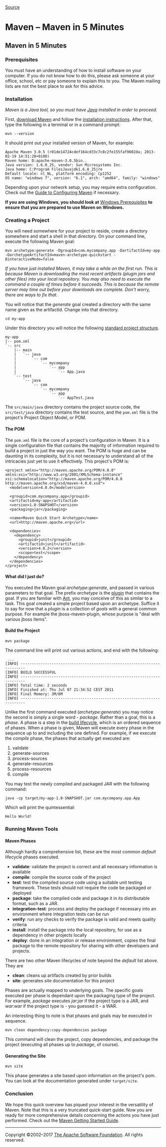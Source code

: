 
[Source](https://maven.apache.org/guides/getting-started/maven-in-five-minutes.html "Permalink to Maven – Maven in 5 Minutes")

# Maven – Maven in 5 Minutes

## Maven in 5 Minutes

### Prerequisites

You must have an understanding of how to install software on your computer. If you do not know how to do this, please ask someone at your office, school, etc or pay someone to explain this to you. The Maven mailing lists are not the best place to ask for this advice.

### Installation

_Maven is a Java tool, so you must have [Java][57] installed in order to proceed._

First, [download Maven][58] and follow the [installation instructions][59]. After that, type the following in a terminal or in a command prompt:


    mvn --version

It should print out your installed version of Maven, for example:


    Apache Maven 3.0.5 (r01de14724cdef164cd33c7c8c2fe155faf9602da; 2013-02-19 14:51:28+0100)
    Maven home: D:apache-maven-3.0.5bin..
    Java version: 1.6.0_25, vendor: Sun Microsystems Inc.
    Java home: C:Program FilesJavajdk1.6.0_25jre
    Default locale: nl_NL, platform encoding: Cp1252
    OS name: "windows 7", version: "6.1", arch: "amd64", family: "windows"

Depending upon your network setup, you may require extra configuration. Check out the [Guide to Configuring Maven][60] if necessary.

**If you are using Windows, you should look at** [Windows Prerequisites][61] **to ensure that you are prepared to use Maven on Windows.**

### Creating a Project

You will need somewhere for your project to reside, create a directory somewhere and start a shell in that directory. On your command line, execute the following Maven goal:


    mvn archetype:generate -DgroupId=com.mycompany.app -DartifactId=my-app -DarchetypeArtifactId=maven-archetype-quickstart -DinteractiveMode=false

_If you have just installed Maven, it may take a while on the first run. This is because Maven is downloading the most recent artifacts (plugin jars and other files) into your local repository. You may also need to execute the command a couple of times before it succeeds. This is because the remote server may time out before your downloads are complete. Don't worry, there are ways to fix that._

You will notice that the _generate_ goal created a directory with the same name given as the artifactId. Change into that directory.


    cd my-app

Under this directory you will notice the following [standard project structure][62].


    my-app
    |-- pom.xml
    `-- src
        |-- main
        |   `-- java
        |       `-- com
        |           `-- mycompany
        |               `-- app
        |                   `-- App.java
        `-- test
            `-- java
                `-- com
                    `-- mycompany
                        `-- app
                            `-- AppTest.java

The `src/main/java` directory contains the project source code, the `src/test/java` directory contains the test source, and the `pom.xml` file is the project's Project Object Model, or POM.

#### The POM

The `pom.xml` file is the core of a project's configuration in Maven. It is a single configuration file that contains the majority of information required to build a project in just the way you want. The POM is huge and can be daunting in its complexity, but it is not necessary to understand all of the intricacies just yet to use it effectively. This project's POM is:


    <project xmlns="http://maven.apache.org/POM/4.0.0" xmlns:xsi="http://www.w3.org/2001/XMLSchema-instance" xsi:schemalocation="http://maven.apache.org/POM/4.0.0 http://maven.apache.org/xsd/maven-4.0.0.xsd">
      <modelversion>4.0.0</modelversion>

      <groupid>com.mycompany.app</groupid>
      <artifactid>my-app</artifactid>
      <version>1.0-SNAPSHOT</version>
      <packaging>jar</packaging>

      <name>Maven Quick Start Archetype</name>
      <url>http://maven.apache.org</url>

      <dependencies>
        <dependency>
          <groupid>junit</groupid>
          <artifactid>junit</artifactid>
          <version>4.8.2</version>
          <scope>test</scope>
        </dependency>
      </dependencies>
    </project>

#### What did I just do?

You executed the Maven goal _archetype:generate_, and passed in various parameters to that goal. The prefix _archetype_ is the [plugin][63] that contains the goal. If you are familiar with [Ant][64], you may conceive of this as similar to a task. This goal created a simple project based upon an archetype. Suffice it to say for now that a _plugin_ is a collection of _goals_ with a general common purpose. For example the jboss-maven-plugin, whose purpose is "deal with various jboss items".

#### Build the Project


    mvn package

The command line will print out various actions, and end with the following:


     ...
    [INFO] ------------------------------------------------------------------------
    [INFO] BUILD SUCCESSFUL
    [INFO] ------------------------------------------------------------------------
    [INFO] Total time: 2 seconds
    [INFO] Finished at: Thu Jul 07 21:34:52 CEST 2011
    [INFO] Final Memory: 3M/6M
    [INFO] ------------------------------------------------------------------------

Unlike the first command executed (_archetype:generate_) you may notice the second is simply a single word - _package_. Rather than a goal, this is a _phase_. A phase is a step in the [build lifecycle][65], which is an ordered sequence of phases. When a phase is given, Maven will execute every phase in the sequence up to and including the one defined. For example, if we execute the _compile_ phase, the phases that actually get executed are:

1. validate
2. generate-sources
3. process-sources
4. generate-resources
5. process-resources
6. compile

You may test the newly compiled and packaged JAR with the following command:


    java -cp target/my-app-1.0-SNAPSHOT.jar com.mycompany.app.App

Which will print the quintessential:


    Hello World!

### Running Maven Tools

#### Maven Phases

Although hardly a comprehensive list, these are the most common _default_ lifecycle phases executed.

* **validate**: validate the project is correct and all necessary information is available
* **compile**: compile the source code of the project
* **test**: test the compiled source code using a suitable unit testing framework. These tests should not require the code be packaged or deployed
* **package**: take the compiled code and package it in its distributable format, such as a JAR.
* **integration-test**: process and deploy the package if necessary into an environment where integration tests can be run
* **verify**: run any checks to verify the package is valid and meets quality criteria
* **install**: install the package into the local repository, for use as a dependency in other projects locally
* **deploy**: done in an integration or release environment, copies the final package to the remote repository for sharing with other developers and projects.

There are two other Maven lifecycles of note beyond the _default_ list above. They are

* **clean**: cleans up artifacts created by prior builds
* **site**: generates site documentation for this project

Phases are actually mapped to underlying goals. The specific goals executed per phase is dependant upon the packaging type of the project. For example, _package_ executes _jar:jar_ if the project type is a JAR, and _war:war_ if the project type is - you guessed it - a WAR.

An interesting thing to note is that phases and goals may be executed in sequence.


    mvn clean dependency:copy-dependencies package

This command will clean the project, copy dependencies, and package the project (executing all phases up to _package_, of course).

#### Generating the Site


    mvn site

This phase generates a site based upon information on the project's pom. You can look at the documentation generated under `target/site`.

### Conclusion

We hope this quick overview has piqued your interest in the versatility of Maven. Note that this is a very truncated quick-start guide. Now you are ready for more comprehensive details concerning the actions you have just performed. Check out the [Maven Getting Started Guide][66].

* * *

Copyright ©2002–2017 [The Apache Software Foundation][67]. All rights reserved.

[1]: https://maven.apache.org/images/apache-maven-project.png
[2]: https://maven.apache.org/images/maven-logo-black-on-white.png
[3]: https://www.apache.org/ "Apache"
[4]: https://maven.apache.org/index.html "Maven"
[5]: https://maven.apache.org/index.html "Welcome"
[6]: https://www.apache.org/licenses/ "License"
[7]: https://maven.apache.org/download.html "Download"
[8]: https://maven.apache.org/install.html "Install"
[9]: https://maven.apache.org/configure.html "Configure"
[10]: https://maven.apache.org/run.html "Run"
[11]: https://maven.apache.org/ide.html "IDE Integration"
[12]: https://maven.apache.org/what-is-maven.html "What is Maven?"
[13]: https://maven.apache.org/maven-features.html "Features"
[14]: https://maven.apache.org/general.html "FAQ"
[15]: https://maven.apache.org/support-and-training.html "Support and Training"
[16]: https://maven.apache.org/plugins/index.html "Maven Plugins"
[17]: https://maven.apache.org/guides/index.html "Index (category)"
[18]: https://maven.apache.org/run-maven/index.html "Running Maven"
[19]: https://maven.apache.org/users/index.html "User Centre"
[20]: https://maven.apache.org#
[21]: https://maven.apache.org/guides/getting-started/index.html "Getting Started Guide"
[22]: https://maven.apache.org/users/getting-help.html "Getting Help"
[23]: https://maven.apache.org/settings.html "Settings Reference"
[24]: https://maven.apache.org/pom.html "POM Reference"
[25]: https://maven.apache.org/plugin-developers/index.html "Plugin Developer Centre"
[26]: https://maven.apache.org/repository/index.html "Maven Central Repository"
[27]: https://maven.apache.org/developers/index.html "Maven Developer Centre"
[28]: https://maven.apache.org/articles.html "Books and Resources"
[29]: https://maven.apache.org/security.html "Security"
[30]: https://maven.apache.org/community.html "Community Overview"
[31]: https://maven.apache.org/guides/development/guide-helping.html "How to Contribute"
[32]: https://maven.apache.org/guides/mini/guide-maven-evangelism.html "Maven Repository"
[33]: https://maven.apache.org/issue-tracking.html "Issue Tracking"
[34]: https://maven.apache.org/source-repository.html "Source Repository"
[35]: https://maven.apache.org/team-list.html "The Maven Team"
[36]: https://maven.apache.org/project-info.html "Project Information"
[37]: https://maven.apache.org/archetype/index.html "Archetype"
[38]: https://maven.apache.org/resolver/index.html "Artifact Resolver"
[39]: https://maven.apache.org/doxia/index.html "Doxia"
[40]: https://maven.apache.org/jxr/index.html "JXR"
[41]: https://maven.apache.org/ref/current "Maven"
[42]: https://maven.apache.org/pom/index.html "Parent POMs"
[43]: https://maven.apache.org/plugins/index.html "Plugins"
[44]: https://maven.apache.org/plugin-testing/index.html "Plugin Testing"
[45]: https://maven.apache.org/plugin-tools/index.html "Plugin Tools"
[46]: https://maven.apache.org/apache-resource-bundles/index.html "Resource Bundles"
[47]: https://maven.apache.org/scm/index.html "SCM"
[48]: https://maven.apache.org/shared/index.html "Shared Components"
[49]: https://maven.apache.org/skins/index.html "Skins"
[50]: https://maven.apache.org/surefire/index.html "Surefire"
[51]: https://maven.apache.org/wagon/index.html "Wagon"
[52]: https://www.apache.org/foundation/how-it-works.html "How Apache Works"
[53]: https://www.apache.org/foundation/ "Foundation"
[54]: https://www.apache.org/foundation/sponsorship.html "Sponsoring Apache"
[55]: https://www.apache.org/foundation/thanks.html "Thanks"
[56]: https://maven.apache.org/images/logos/maven-feather.png
[57]: http://www.oracle.com/technetwork/java/javase/downloads/index.html
[58]: https://maven.apache.org/download.html
[59]: https://maven.apache.org/download.html#Installation
[60]: https://maven.apache.org/mini/guide-configuring-maven.html
[61]: https://maven.apache.org/windows-prerequisites.html
[62]: https://maven.apache.org/introduction/introduction-to-the-standard-directory-layout.html
[63]: https://maven.apache.org/plugins/index.html
[64]: http://ant.apache.org
[65]: https://maven.apache.org/introduction/introduction-to-the-lifecycle.html
[66]: https://maven.apache.org/index.html
[67]: https://www.apache.org/
